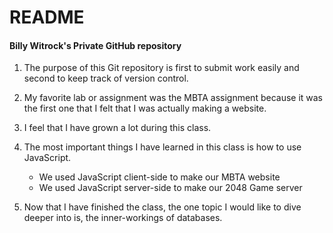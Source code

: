 # README
#### Billy Witrock's Private GitHub repository

1. The purpose of this Git repository is first to submit work easily and second to keep track of version control.

2. My favorite lab or assignment was the MBTA assignment because it was the first one that I felt that I was actually making a website.

3. I feel that I have grown a lot during this class.

4. The  most important things I have learned in this class is how to use JavaScript.
    * We used JavaScript client-side to make our MBTA website
    * We used JavaScript server-side to make our 2048 Game server

5. Now that I have finished the class, the one topic I would like to dive deeper into is, the inner-workings of databases.
